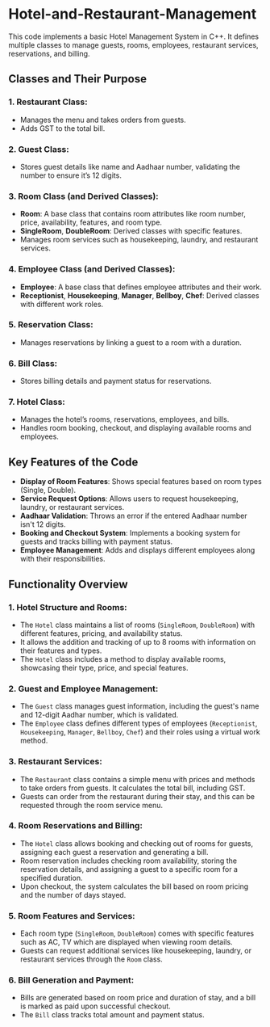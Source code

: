 # Hotel-and-Restaurant-Management

This code implements a basic Hotel Management System in C++. It defines multiple classes to manage guests, rooms, employees, restaurant services, reservations, and billing.

## Classes and Their Purpose

### 1. Restaurant Class:
- Manages the menu and takes orders from guests.
- Adds GST to the total bill.

### 2. Guest Class:
- Stores guest details like name and Aadhaar number, validating the number to ensure it’s 12 digits.

### 3. Room Class (and Derived Classes):
- **Room**: A base class that contains room attributes like room number, price, availability, features, and room type.
- **SingleRoom**, **DoubleRoom**: Derived classes with specific features.
- Manages room services such as housekeeping, laundry, and restaurant services.

### 4. Employee Class (and Derived Classes):
- **Employee**: A base class that defines employee attributes and their work.
- **Receptionist**, **Housekeeping**, **Manager**, **Bellboy**, **Chef**: Derived classes with different work roles.

### 5. Reservation Class:
- Manages reservations by linking a guest to a room with a duration.

### 6. Bill Class:
- Stores billing details and payment status for reservations.

### 7. Hotel Class:
- Manages the hotel’s rooms, reservations, employees, and bills.
- Handles room booking, checkout, and displaying available rooms and employees.

## Key Features of the Code
- **Display of Room Features**: Shows special features based on room types (Single, Double).
- **Service Request Options**: Allows users to request housekeeping, laundry, or restaurant services.
- **Aadhaar Validation**: Throws an error if the entered Aadhaar number isn't 12 digits.
- **Booking and Checkout System**: Implements a booking system for guests and tracks billing with payment status.
- **Employee Management**: Adds and displays different employees along with their responsibilities.

## Functionality Overview

### 1. Hotel Structure and Rooms:
- The `Hotel` class maintains a list of rooms (`SingleRoom`, `DoubleRoom`) with different features, pricing, and availability status.
- It allows the addition and tracking of up to 8 rooms with information on their features and types.
- The `Hotel` class includes a method to display available rooms, showcasing their type, price, and special features.

### 2. Guest and Employee Management:
- The `Guest` class manages guest information, including the guest's name and 12-digit Aadhar number, which is validated.
- The `Employee` class defines different types of employees (`Receptionist`, `Housekeeping`, `Manager`, `Bellboy`, `Chef`) and their roles using a virtual work method.

### 3. Restaurant Services:
- The `Restaurant` class contains a simple menu with prices and methods to take orders from guests. It calculates the total bill, including GST.
- Guests can order from the restaurant during their stay, and this can be requested through the room service menu.

### 4. Room Reservations and Billing:
- The `Hotel` class allows booking and checking out of rooms for guests, assigning each guest a reservation and generating a bill.
- Room reservation includes checking room availability, storing the reservation details, and assigning a guest to a specific room for a specified duration.
- Upon checkout, the system calculates the bill based on room pricing and the number of days stayed.

### 5. Room Features and Services:
- Each room type (`SingleRoom`, `DoubleRoom`) comes with specific features such as AC, TV which are displayed when viewing room details.
- Guests can request additional services like housekeeping, laundry, or restaurant services through the `Room` class.

### 6. Bill Generation and Payment:
- Bills are generated based on room price and duration of stay, and a bill is marked as paid upon successful checkout.
- The `Bill` class tracks total amount and payment status.


